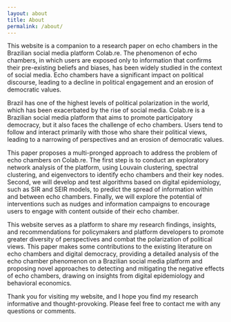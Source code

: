 ```yaml
---
layout: about
title: About
permalink: /about/
---
```


This website is a companion to a research paper on echo chambers in the Brazilian social media platform Colab.re. The phenomenon of echo chambers, in which users are exposed only to information that confirms their pre-existing beliefs and biases, has been widely studied in the context of social media. Echo chambers have a significant impact on political discourse, leading to a decline in political engagement and an erosion of democratic values.

Brazil has one of the highest levels of political polarization in the world, which has been exacerbated by the rise of social media. Colab.re is a Brazilian social media platform that aims to promote participatory democracy, but it also faces the challenge of echo chambers. Users tend to follow and interact primarily with those who share their political views, leading to a narrowing of perspectives and an erosion of democratic values.

This paper proposes a multi-pronged approach to address the problem of echo chambers on Colab.re. The first step is to conduct an exploratory network analysis of the platform, using Louvain clustering, spectral clustering, and eigenvectors to identify echo chambers and their key nodes. Second, we will develop and test algorithms based on digital epidemiology, such as SIR and SEIR models, to predict the spread of information within and between echo chambers. Finally, we will explore the potential of interventions such as nudges and information campaigns to encourage users to engage with content outside of their echo chamber.

This website serves as a platform to share my research findings, insights, and recommendations for policymakers and platform developers to promote greater diversity of perspectives and combat the polarization of political views. This paper makes some contributions to the existing literature on echo chambers and digital democracy, providing a detailed analysis of the echo chamber phenomenon on a Brazilian social media platform and proposing novel approaches to detecting and mitigating the negative effects of echo chambers, drawing on insights from digital epidemiology and behavioral economics.

Thank you for visiting my website, and I hope you find my research informative and thought-provoking. Please feel free to contact me with any questions or comments.

<!--author-->